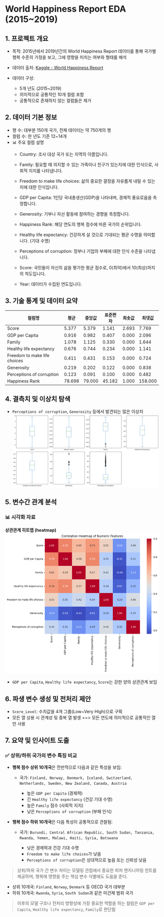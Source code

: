 # World Happiness Report EDA (2015\~2019)

## 1. 프로젝트 개요

* 목적: 2015년에서 2019년간의 World Happiness Report 데이터를 통해 국가별 행복 수준의 가정을 보고, 그에 영향을 미치는 여부와 형태를 해석
* 데이터 출처: [Kaggle - World Happiness Report](https://www.kaggle.com/datasets/unsdsn/world-happiness)
* 데이터 구성:

  * 5개 년도 (2015\~2019)
  * 의미적으로 공통적인 10개 컬럼 포함
  * 공통적으로 존재하지 않는 컬럼들은 제거

## 2. 데이터 기본 정보

* 행 수: 대부분 150개 국가, 전체 데이터는 약 750개의 행
* 컬럼 수: 한 년도 기준 12\~14개
* 📊 주요 컬럼 설명
    - Country: 조사 대상 국가 또는 지역의 이름입니다.

    - Family: 필요할 때 의지할 수 있는 가족이나 친구가 있는지에 대한 인식으로, 사회적 지지를 나타냅니다.

    - Freedom to make life choices: 삶의 중요한 결정을 자유롭게 내릴 수 있는지에 대한 인식입니다.

    - GDP per Capita: 1인당 국내총생산(GDP)을 나타내며, 경제적 풍요로움을 측정합니다.

    - Generosity: 기부나 자선 활동에 참여하는 경향을 측정합니다.

    - Happiness Rank: 해당 연도의 행복 점수에 따른 국가의 순위입니다.

    - Healthy life expectancy: 건강하게 살 것으로 기대되는 평균 수명을 의미합니다. (기대 수명)

    - Perceptions of corruption: 정부나 기업의 부패에 대한 인식 수준을 나타냅니다.

    - Score: 국민들이 자신의 삶을 평가한 평균 점수로, 0(최악)에서 10(최상)까지의 척도입니다.

    - Year: 데이터가 수집된 연도입니다.

## 3. 기술 통계 및 데이터 요약

| 컬럼명                          | 평균     | 중앙값    | 표준편차   | 최솟값   | 최댓값     |
| ---------------------------- | ------ | ------ | ------ | ----- | ------- |
| Score                        | 5.377  | 5.379  | 1.141  | 2.693 | 7.769   |
| GDP per Capita               | 0.916  | 0.982  | 0.407  | 0.000 | 2.096   |
| Family                       | 1.078  | 1.125  | 0.330  | 0.000 | 1.644   |
| Healthy life expectancy      | 0.676  | 0.744  | 0.234  | 0.000 | 1.141   |
| Freedom to make life choices | 0.411  | 0.431  | 0.153  | 0.000 | 0.724   |
| Generosity                   | 0.219  | 0.202  | 0.122  | 0.000 | 0.838   |
| Perceptions of corruption    | 0.123  | 0.091  | 0.100  | 0.000 | 0.482   |
| Happiness Rank               | 78.698 | 79.000 | 45.182 | 1.000 | 158.000 |



## 4. 결측치 및 이상치 탐색

* `Perceptions of corruption`, `Generosity` 등에서 발견되는 많은 이상치
![boxplot](./images/boxplot.png)

## 5. 변수간 관계 분석

### 📊 시각화 자료

**상관관계 히트맵 (heatmap)**
![heatmap](./images/heatmap.png)

* `GDP per Capita`, `Healthy life expectancy`, `Score`는 강한 양의 상관관계 보임

## 6. 파생 변수 생성 및 전처리 제안

* `Score_Level`: 수치값을 4개 그룹(Low\~Very High)으로 구획
* 모든 열 상용 시 관계성 및 중복 열 발생 ==> 모든 연도에 의미적으로 공통적인 열만 사용

## 7. 요약 및 인사이트 도출

### ✅ 상위/하위 국가의 변수 특징 비교

* **행복 점수 상위 10개국**은 전반적으로 다음과 같은 특성을 보임:
    + 국가: `Finland, Norway, Denmark, Iceland, Switzerland, Netherlands, Sweden, New Zealand, Canada, Austria`

        * 높은 `GDP per Capita` (경제력)
        * 긴 `Healthy life expectancy` (건강 기대 수명)
        * 높은 `Family` 점수 (사회적 지지)
        * 낮은 `Perceptions of corruption` (부패 인식)

* **행복 점수 하위 10개국**은 다음 특성이 공통적으로 관찰됨:
    * 국가: `Burundi, Central African Republic, South Sudan, Tanzania, Rwanda, Yemen, Malawi, Haiti, Syria, Botswana`  

        * 낮은 경제력과 건강 기대 수명
        * `Freedom to make life choices`가 낮음
        * `Perceptions of corruption`은 상대적으로 높음 또는 신뢰성 낮음

> 상위/하위 국가 간 변수 차이는 모델링 관점에서 중요한 피처 엔지니어링 힌트를 제공하며, 행복에 영향을 주는 핵심 변수 식별에도 도움을 준다.

* 상위 10개국: `Finland`, `Norway`, `Denmark` 등 OECD 국가 대부분
* 하위 10개국: `Rwanda`, `Syria`, `South Sudan`과 같은 미건제 범위 국가

> 이후의 모델 구조나 전처리 방향성에 가장 중요한 역할을 하는 컬럼은 `GDP per Capita`, `Healthy life expectancy`, `Family`로 판단됨
